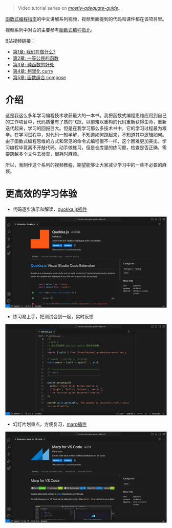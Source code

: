 > Video tutorial series on *[mostly-adequate-guide](https://github.com/MostlyAdequate/mostly-adequate-guide)*。

[函数式编程指南](https://github.com/MostlyAdequate/mostly-adequate-guide)的中文讲解系列视频，视频里面提到的代码和课件都在该项目里。

视频系列中对白的主要参考[函数式编程指北](https://github.com/llh911001/mostly-adequate-guide-chinese)。

B站视频链接：

- [第1章: 我们在做什么?](https://www.bilibili.com/video/BV11j411v7ft/?share_source=copy_web&vd_source=580ef492c06a7e7fa3902ed3134fd80a)
- [第2章: 一等公民的函数](https://www.bilibili.com/video/BV1fB4y1o74C/?share_source=copy_web&vd_source=580ef492c06a7e7fa3902ed3134fd80a)
- [第3章: 纯函数的好处](https://www.bilibili.com/video/BV1QM41197sz/?share_source=copy_web&vd_source=580ef492c06a7e7fa3902ed3134fd80a)
- [第4章: 柯里化 curry](https://www.bilibili.com/video/BV1v84y1972g/?share_source=copy_web&vd_source=580ef492c06a7e7fa3902ed3134fd80a)
- [第5章: 函数组合 compose](https://www.bilibili.com/video/BV1Ng4y1R76K/?share_source=copy_web&vd_source=580ef492c06a7e7fa3902ed3134fd80a)

# 介绍

这是我这么多年学习编程技术收获最大的一本书。我把函数式编程思维应用到自己的工作项目中，代码质量有了质的飞跃，以前难以重构的代码重新获得生命，重新迭代起来，学习的回报巨大。但是在我学习那么多技术书中，它的学习过程最为艰辛。在学习过程中，对代码一知半解，不知道如何跑起来，不知道其中逻辑如何。由于函数式编程思维的方式和常见的命令式编程很不一样，这个困难更加突出。学习编程毕竟离不开敲代码，动手做练习，但是仓库里的练习题，检查是否正确，需要跨越多个文件去检查，很耗时麻烦。

所以，我制作这个系列的视频教程，期望能够让大家减少学习中的一些不必要的麻烦。

# 更高效的学习体验

- 代码逐步演示和解读，[quokka.js插件](https://marketplace.visualstudio.com/items?itemName=WallabyJs.quokka-vscode)

![代码逐步演示和解读](./images/feature-quokkaJs.gif)

- 练习易上手，把测试合到一起，实时反馈

![把测试合到一起，实时反馈](./images/feature-exercise.gif)

- 幻灯片划重点，方便复习，[marp插件](https://marketplace.visualstudio.com/items?itemName=marp-team.marp-vscode)

![幻灯片划重点，方便复习](./images/feature-marp.gif)

